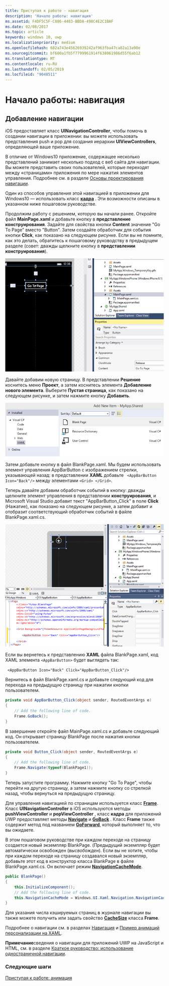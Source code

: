 ```yaml
---
title: Приступая к работе - навигация
description: 'Начало работы: навигация'
ms.assetid: F4DF5C5F-C886-4483-BBDA-498C4E2C1BAF
ms.date: 02/08/2017
ms.topic: article
keywords: windows 10, uwp
ms.localizationpriority: medium
ms.openlocfilehash: 682a743e45626939242af963fba47ca82a13a90e
ms.sourcegitcommit: bf600a1fb5f7799961914f638061986d55f6ab12
ms.translationtype: MT
ms.contentlocale: ru-RU
ms.lasthandoff: 02/05/2019
ms.locfileid: "9048511"
---
```

# <a name="getting-started-navigation"></a>Начало работы: навигация


## <a name="adding-navigation"></a>Добавление навигации

iOS предоставляет класс **UINavigationController**, чтобы помочь в создании навигации в приложении: вы можете использовать представления push и pop для создания иерархии **UIViewControllers**, определяющей ваше приложение.

В отличие от Windows10 приложение, содержащее несколько представлений занимает несколько подход с веб сайта для навигации. Вы можете представить своих пользователей, которые переходят между «страницами» приложения по мере нажатия элементов управления. Подробнее см. в разделе [Основы проектирования навигации](https://msdn.microsoft.com/library/windows/apps/dn958438).

Один из способов управления этой навигацией в приложении для Windows10 — использовать класс [**кадра**](https://msdn.microsoft.com/library/windows/apps/br242682) . Эти возможности описаны в указанном ниже пошаговом руководстве.

Продолжим работу с решением, которую вы начали ранее. Откройте файл **MainPage.xaml** и добавьте кнопку в **представление конструирования**. Задайте для свойства кнопки **Content** значение "Go To Page" вместо "Button". Затем создайте обработчик для события кнопки **Click**, как показано на следующем рисунке. Если вы не помните, как это делать, обратитесь к пошаговому руководству в предыдущем разделе (совет: дважды щелкните кнопку в **представлении конструирования**).

![Добавление кнопки и события нажатия в Visual Studio](images/ios-to-uwp/vs-go-to-page.png)

Давайте добавим новую страницу. В представлении **Решение** коснитесь меню **Проект**, а затем коснитесь элемента **Добавление нового элемента**. Выберите **Пустая страница**, как показано на следующем рисунке, и затем нажмите кнопку **Добавить**.

![Добавление новой страницы в Visual Studio](images/ios-to-uwp/vs-add-new-page.png)

Затем добавьте кнопку в файл BlankPage.xaml. Мы будем использовать элемент управления AppBarButton с изображением стрелки, указывающей назад: в представлении **XAML** добавьте ` <AppBarButton Icon="Back"/>` между элементами `<Grid> </Grid>`.

Теперь давайте добавим обработчик событий в кнопку: дважды щелкните элемент управления в представлении **конструирования**, и Microsoft Visual Studio добавит текст "AppBarButton\_Click" в поле **Click** (Нажатие), как показано на следующем рисунке, а затем добавит и отобразит соответствующий обработчик событий в файле BlankPage.xaml.cs.

![Добавление кнопки “Назад” и события нажатия в Visual Studio](images/ios-to-uwp/vs-add-back-button.png)

Если вы вернетесь к представлению **XAML** файла BlankPage.xaml, код XAML элемента `<AppBarButton>` будет выглядеть так:

` <AppBarButton Icon="Back" Click="AppBarButton_Click"/>`

Вернитесь в файл BlankPage.xaml.cs и добавьте следующий код для перехода на предыдущую страницу при нажатии кнопки пользователем.

```csharp
private void AppBarButton_Click(object sender, RoutedEventArgs e)
{
    // Add the following line of code.    
    Frame.GoBack();
}
```

В завершение откройте файл MainPage.xaml.cs и добавьте следующий код. Он открывает страницу BlankPage после нажатия кнопки пользователем.

```csharp
private void Button_Click(object sender, RoutedEventArgs e)
{
    // Add the following line of code.
    Frame.Navigate(typeof(BlankPage1));
}
```

Теперь запустите программу. Нажмите кнопку "Go To Page", чтобы перейти на другую страницу, а затем нажмите кнопку со стрелкой назад, чтобы вернуться на предыдущую страницу.

Для управления навигацией по страницам используется класс [**Frame**](https://msdn.microsoft.com/library/windows/apps/br242682). Класс **UINavigationController** в iOS используются методы **pushViewController** и **popViewController** , класс **кадра** для приложений UWP предоставляет методы [**Navigate**](https://msdn.microsoft.com/library/windows/apps/br242694) и [**GoBack**](https://msdn.microsoft.com/library/windows/apps/dn996568) . Класс **Frame** также содержит метод под названием [**GoForward**](https://msdn.microsoft.com/library/windows/apps/br242693), который выполняет то, что вы ожидаете.

В этом пошаговом руководстве при каждом переходе на страницу создается новый экземпляр BlankPage. (Предыдущий экземпляр будет автоматически освобожден (*высвобожден*). Если вы не хотите, чтобы при каждом переходе на страницу создавался новый экземпляр, добавьте этот код в конструктор класса BlankPage в файле BlankPage.xaml.cs. Он включает режим [**NavigationCacheMode**](https://msdn.microsoft.com/library/windows/apps/br227506).

```csharp
public BlankPage()
{
    this.InitializeComponent();
    // Add the following line of code.
    this.NavigationCacheMode = Windows.UI.Xaml.Navigation.NavigationCacheMode.Enabled;
}
```

Для указания числа кэшируемых страниц в журнале навигации вы также можете получить или задать свойство [**CacheSize**](https://msdn.microsoft.com/library/windows/apps/br242683) класса **Frame**.

Подробнее о навигации см. в разделах [Навигация](https://msdn.microsoft.com/library/windows/apps/mt187344) и [Пример анимаций персонализации на XAML](https://go.microsoft.com/fwlink/p/?LinkID=242401).

**Примечание**сведения о навигации для приложений UWP на JavaScript и HTML, см. в разделе [Краткое руководство: использование одностраничной навигации](https://msdn.microsoft.com/library/windows/apps/hh452768).
 
### <a name="next-step"></a>Следующие шаги

[Приступая к работе: анимация](getting-started-animation.md)


